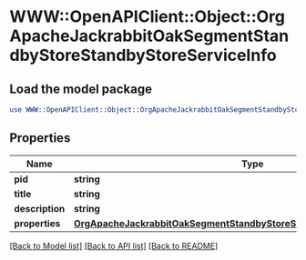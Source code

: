 # WWW::OpenAPIClient::Object::OrgApacheJackrabbitOakSegmentStandbyStoreStandbyStoreServiceInfo

## Load the model package
```perl
use WWW::OpenAPIClient::Object::OrgApacheJackrabbitOakSegmentStandbyStoreStandbyStoreServiceInfo;
```

## Properties
Name | Type | Description | Notes
------------ | ------------- | ------------- | -------------
**pid** | **string** |  | [optional] 
**title** | **string** |  | [optional] 
**description** | **string** |  | [optional] 
**properties** | [**OrgApacheJackrabbitOakSegmentStandbyStoreStandbyStoreServiceProperties**](OrgApacheJackrabbitOakSegmentStandbyStoreStandbyStoreServiceProperties.md) |  | [optional] 

[[Back to Model list]](../README.md#documentation-for-models) [[Back to API list]](../README.md#documentation-for-api-endpoints) [[Back to README]](../README.md)


